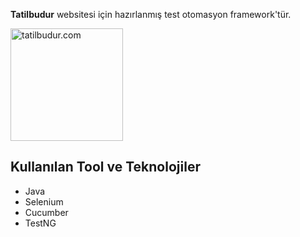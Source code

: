 **Tatilbudur** websitesi için hazırlanmış test otomasyon framework'tür. 

<a href="https://www.tatilbudur.com/"><img src="https://www.tatilbudur.com/themes/tbweb/assets/images/tblogo-sponsorluk.png" width="180" alt="tatilbudur.com"/></a>

**Kullanılan Tool ve Teknolojiler**
-
* Java
* Selenium
* Cucumber
* TestNG
